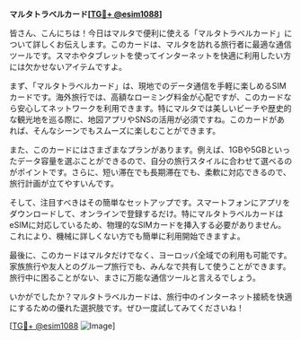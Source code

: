 **マルタトラベルカード[[TG💪+ @esim1088](https://t.me/s/esim1088)]**

皆さん、こんにちは！今日はマルタで便利に使える「マルタトラベルカード」について詳しくお伝えします。このカードは、マルタを訪れる旅行者に最適な通信ツールです。スマホやタブレットを使ってインターネットを快適に利用したい方には欠かせないアイテムですよ。

まず、「マルタトラベルカード」は、現地でのデータ通信を手軽に楽しめるSIMカードです。海外旅行では、高額なローミング料金が心配ですが、このカードなら安心してネットワークを利用できます。特にマルタでは美しいビーチや歴史的な観光地を巡る際に、地図アプリやSNSの活用が必須ですね。このカードがあれば、そんなシーンでもスムーズに楽しむことができます。

また、このカードにはさまざまなプランがあります。例えば、1GBや5GBといったデータ容量を選ぶことができるので、自分の旅行スタイルに合わせて選べるのがポイントです。さらに、短い滞在でも長期滞在でも、柔軟に対応できるので、旅行計画が立てやすいんです。

そして、注目すべきはその簡単なセットアップです。スマートフォンにアプリをダウンロードして、オンラインで登録するだけ。特にマルタトラベルカードはeSIMに対応しているため、物理的なSIMカードを挿入する必要がありません。これにより、機械に詳しくない方でも簡単に利用開始できますよ。

最後に、このカードはマルタだけでなく、ヨーロッパ全域での利用も可能です。家族旅行や友人とのグループ旅行でも、みんなで共有して使うことができます。旅行中に困ることがない、まさに万能な通信ツールと言えるでしょう。

いかがでしたか？マルタトラベルカードは、旅行中のインターネット接続を快適にするための優れた選択肢です。ぜひ一度試してみてくださいね！

[[TG💪+ @esim1088](https://t.me/s/esim1088) ![Image](https://i.postimg.cc/Y0z9fWf4/image.png)]
